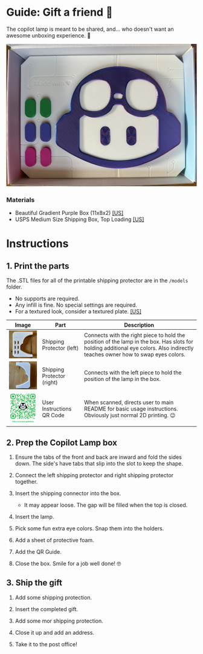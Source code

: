 # Guide: Gift a friend 💚
The copilot lamp is meant to be shared, and... who doesn't want an awesome unboxing experience. 🥰

![](gift/example-1.jpg)

### Materials
- Beautiful Gradient Purple Box (11x8x2) [[US]](https://www.amazon.com/dp/B0B7JB5KC9)
- USPS Medium Size Shipping Box, Top Loading [[US]](https://store.usps.com/store/product/shipping-supplies/priority-mail-flat-rate-medium-box-1-P_O_FRB1)
<!-- - Packing Foam Sheets -->


# Instructions

## 1. Print the parts
The .STL files for all of the printable shipping protector are in the `/models` folder.

- No supports are required.
- Any infill is fine. No special settings are required.
- For a textured look, consider a textured plate. [[US]](https://us.store.bambulab.com/products/bambu-dual-sided-textured-pei-plate)

| Image | Part | Description |
| -- | -- | -- |
<img src="gift/shipping-protector-left.jpg" width="200px"> | Shipping Protector (left) | Connects with the right piece to hold the position of the lamp in the box. Has slots for holding additional eye colors. Also indirectly teaches owner how to swap eyes colors. |
<img src="gift/shipping-protector-right.jpg" width="200px"> | Shipping Protector (right) | Connects with the left piece to hold the position of the lamp in the box. |
<img src="gift/qr-code-with-url.png" width="200px"> | User Instructions QR Code | When scanned, directs user to main README for basic usage instructions. Obviously just normal 2D printing. 😉 |


## 2.  Prep the Copilot Lamp box

1. Ensure the tabs of the front and back are inward and fold the sides down. The side's have tabs that slip into the slot to keep the shape.

1. Connect the left shipping protector and right shipping protector together.

1. Insert the shipping connector into the box.
    - It may appear loose. The gap will be filled when the top is closed.

1. Insert the lamp.

1. Pick some fun extra eye colors. Snap them into the holders.

1. Add a sheet of protective foam.

1. Add the QR Guide.

1. Close the box. Smile for a job well done! 🤓

## 3. Ship the gift

1. Add some shipping protection.

1. Insert the completed gift.

1. Add some mor shipping protection.

1. Close it up and add an address.

1. Take it to the post office!
